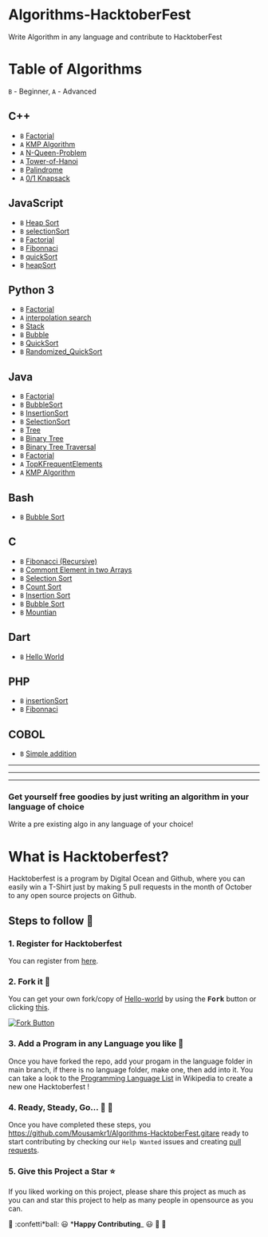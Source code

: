 # Algorithms-HacktoberFest

Write Algorithm in any language and contribute to HacktoberFest

# Table of Algorithms

`B` - Beginner, `A` - Advanced

## C++

- `B` [Factorial](C++/factorial.cpp)
- `A` [KMP Algorithm](<C++/KMP(string-matching-algorithm).cpp>)
- `A` [N-Queen-Problem](C++/N-Queen-Problem.cpp)
- `A` [Tower-of-Hanoi](C++/Tower-of-Hanoi.cpp)
- `B` [Palindrome](C++/Palindrome.cpp)
- `A` [0/1 Knapsack](C++/0-1-Knapsack.cpp)

## JavaScript

- `B` [Heap Sort](C++/heap_sort.cpp)
- `B` [selectionSort](javascript/selectionSort.js)
- `B` [Factorial](javascript/factorial.js)
- `B` [Fibonnaci](javascript/fibonnaci.js)
- `B` [quickSort](javascript/quickSort.js)
- `B` [heapSort](javascript/heapSort.js)

## Python 3

- `B` [Factorial](Python/factorial.py)
- `A` [interpolation search](C++/interpolation_search.cpp)
- `B` [Stack](Python/stack.py)
- `B` [Bubble](Python/bubblesort.py)
- `B` [QuickSort](Python/quicksort.py)
- `B` [Randomized_QuickSort](Python/randomized_quicksort.py)


## Java

- `B` [Factorial](java/Factorial.java)
- `B` [BubbleSort](java/Sorting/BubbleSort.java)
- `B` [InsertionSort](java/Sorting/InsertionSort.java)
- `B` [SelectionSort](java/Sorting/SelectionSort.java)
- `B` [Tree](java/Tree/node.java)
- `B` [Binary Tree](java/Tree/BinarayTree.java)
- `B` [Binary Tree Traversal](java/Tree/BinaryTreeTraversal.java)
- `B` [Factorial](Java/Factorial.java)
- `A` [TopKFrequentElements](Java/TopKFrequentElements.java)
- `A` [KMP Algorithm](Java/KMP.java)

## Bash
- `B` [Bubble Sort](Bash/bubblesort.sh)

## C

- `B` [Fibonacci (Recursive)](C/fibonacci_recursive.c)
- `B` [Commont Element in two Arrays](C/commont_element_in_two_arrays.c)
- `B` [Selection Sort](C/SelectionSort.c)
- `B` [Count Sort](C/count_sort.c)
- `B` [Insertion Sort](C/insertion_sort.c)
- `B` [Bubble Sort](C/bubble_sort.c)
- `B` [Mountian](C/Mountian.c)

## Dart

- `B` [Hello World](Dart/hello_world.dart)

## PHP
- `B` [insertionSort](PHP/insertionSort.php)
- `B` [Fibonnaci](PHP/fibonnaci.php)

## COBOL
- `B` [Simple addition](COBOL/simpleAddition)


---
---
---

### Get yourself free goodies by just writing an algorithm in your language of choice

Write a pre existing algo in any language of your choice!

# What is Hacktoberfest?

Hacktoberfest is a program by Digital Ocean and Github, where you can easily win a T-Shirt just by making 5 pull requests in the month of October to any open source projects on Github.

## Steps to follow :scroll:

### 1. Register for Hacktoberfest

You can register from [here](https://hacktoberfest.digitalocean.com).

### 2. Fork it :fork_and_knife:

You can get your own fork/copy of [Hello-world](https://github.com/piyush97/Algorithms-HacktoberFest) by using the <kbd><b>Fork</b></kbd></a> button or clicking [this](https://github.com/piyush97/Hacktoberfest/).

[![Fork Button](https://help.github.com/assets/images/help/repository/fork_button.jpg)](https://github.com/piyush97/Algorithms-HacktoberFest)

### 3. Add a Program in any Language you like :rabbit2:

Once you have forked the repo, add your progam in the language folder in
main branch, if there is no language folder, make one, then add into it.
You can take a look to the [Programming Language List](https://en.wikipedia.org/wiki/List_of_programming_languages) in Wikipedia to create a new one Hacktoberfest !

### 4. Ready, Steady, Go... :turtle: :rabbit2:

Once you have completed these steps, you https://github.com/Mousamkr1/Algorithms-HacktoberFest.gitare ready to start contributing
by checking our `Help Wanted` issues and creating [pull requests](https://github.com/piyush97/Algorithms-HacktoberFest/pulls).

### 5. Give this Project a Star :star:

If you liked working on this project, please share this project as much
as you can and star this project to help as many people in opensource as you can.

:tada: :confetti*ball: :smiley: ***Happy Contributing**\_ :smiley: :confetti_ball: :tada:

